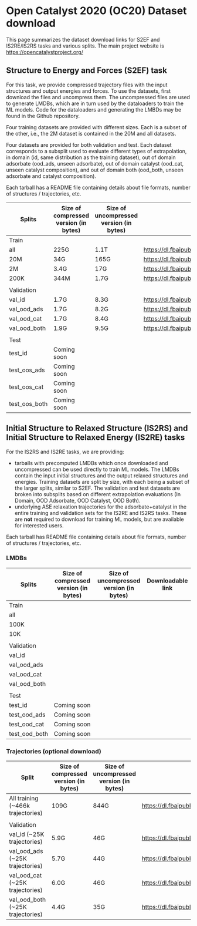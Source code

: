 # Open Catalyst 2020 (OC20) Dataset download


This page summarizes the dataset download links for S2EF and IS2RE/IS2RS tasks and various splits. The main project website is https://opencatalystproject.org/ 


## Structure to Energy and Forces (S2EF) task

For this task, we provide compressed trajectory files with the input structures and output energies and forces. To use the datasets, first download the files and uncompress them. The uncompressed files are used to generate LMDBs, which are in turn used by the dataloaders to train the ML models. Code for the dataloaders and generating the LMBDs may be found in the Github repository.

Four training datasets are provided with different sizes. Each is a subset of the other, i.e., the 2M dataset is contained in the 20M and all datasets.

Four datasets are provided for both validation and test. Each dataset corresponds to a subsplit used to evaluate different types of extrapolation, in domain (id, same distribution as the training dataset), out of domain adsorbate (ood_ads, unseen adsorbate), out of domain catalyst (ood_cat, unseen catalyst composition), and out of domain both (ood_both, unseen adsorbate and catalyst composition).

Each tarball has a README file containing details about file formats, number of structures / trajectories, etc.

|Splits	|Size of compressed version (in bytes)	|Size of uncompressed version (in bytes)	|Downloadable link	|
|---	|---	|---	|---	|
|Train	|	|	|	|
|all	|225G	|1.1T	|https://dl.fbaipublicfiles.com/opencatalystproject/data/s2ef_train_all.tar	|
|20M	|34G	|165G	|https://dl.fbaipublicfiles.com/opencatalystproject/data/s2ef_train_20M.tar	|
|2M	|3.4G	|17G	|https://dl.fbaipublicfiles.com/opencatalystproject/data/s2ef_train_2M.tar	|
|200K	|344M	|1.7G	|https://dl.fbaipublicfiles.com/opencatalystproject/data/s2ef_train_200K.tar	|
|	|	|	|	|
|Validation	|	|	|	|
|val_id	|1.7G	|8.3G	|https://dl.fbaipublicfiles.com/opencatalystproject/data/s2ef_val_id.tar	|
|val_ood_ads	|1.7G	|8.2G	|https://dl.fbaipublicfiles.com/opencatalystproject/data/s2ef_val_ood_ads.tar	|
|val_ood_cat	|1.7G	|8.4G	|https://dl.fbaipublicfiles.com/opencatalystproject/data/s2ef_val_ood_cat.tar	|
|val_ood_both	|1.9G	|9.5G	|https://dl.fbaipublicfiles.com/opencatalystproject/data/s2ef_val_ood_both.tar	|
|	|	|	|	|
|Test	|	|	|	|
|test_id	|Coming soon	|
|test_oos_ads	|Coming soon	|
|test_oos_cat	|Coming soon	|
|test_oos_both	|Coming soon	|





## Initial Structure to Relaxed Structure (IS2RS) and Initial Structure to Relaxed Energy (IS2RE) tasks

For the IS2RS and IS2RE tasks, we are providing:

* tarballs with precomputed LMDBs which once downloaded and uncompressed can be used directly to train ML models. The LMDBs contain the input initial structures and the output relaxed structures and energies. Training datasets are split by size, with each being a subset of the larger splits, similar to S2EF. The validation and test datasets are broken into subsplits based on different extrapolation evaluations (In Domain, OOD Adsorbate, OOD Catalyst, OOD Both).
* underlying ASE relaxation trajectories for the adsorbate+catalyst in the entire training and validation sets for the IS2RE and IS2RS tasks. These are **not** required to download for training ML models, but are available for interested users.


Each tarball has README file containing details about file formats, number of structures / trajectories, etc.


### LMDBs

|Splits	|Size of compressed version (in bytes)	|Size of uncompressed version (in bytes)	|Downloadable link	|
|---	|---	|---	|---	|
|Train	|	|	|	|
|all	|	|	|	|
|100K	|	|	|	|
|10K	|	|	|	|
|	|	|	|	|
|Validation	|	|	|	|
|val_id	|	|	|	|
|val_ood_ads	|	|	|	|
|val_ood_cat	|	|	|	|
|val_ood_both	|	|	|	|
|	|	|	|	|
|Test	|	|	|	|
|test_id	|Coming soon	|
|test_ood_ads	|Coming soon	|
|test_ood_cat	|Coming soon	|
|test_ood_both	|Coming soon	|



### Trajectories (optional download)

|Split 	|Size of compressed version (in bytes)	|Size of uncompressed version (in bytes)	|Downloadable link	|
|---	|---	|---	|---	|
|All training (~466k trajectories)	|109G	|844G	|https://dl.fbaipublicfiles.com/opencatalystproject/data/is2res_train_trajectories.tar	|
|	|	|	|	|
|Validation	|	|	|	|
|val_id (~25K trajectories)	|5.9G	|46G	|https://dl.fbaipublicfiles.com/opencatalystproject/data/is2res_val_id_trajectories.tar	|
|val_ood_ads (~25K trajectories)	|5.7G	|44G	|https://dl.fbaipublicfiles.com/opencatalystproject/data/is2res_val_ood_ads_trajectories.tar	|
|val_ood_cat (~25K trajectories)	|6.0G	|46G	|https://dl.fbaipublicfiles.com/opencatalystproject/data/is2res_val_ood_cat_trajectories.tar	|
|val_ood_both (~25K trajectories)	|4.4G	|35G	|https://dl.fbaipublicfiles.com/opencatalystproject/data/is2res_val_ood_both_trajectories.tar	|













